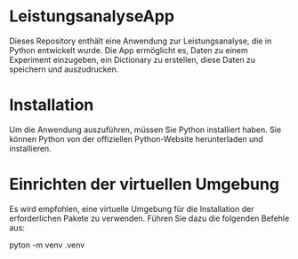 # LeistungsanalyseApp

Dieses Repository enthält eine Anwendung zur Leistungsanalyse, die in Python entwickelt wurde. Die App ermöglicht es, Daten zu einem Experiment einzugeben, ein Dictionary zu erstellen, diese Daten zu speichern und auszudrucken.

# Installation
Um die Anwendung auszuführen, müssen Sie Python installiert haben. Sie können Python von der offiziellen Python-Website herunterladen und installieren.

# Einrichten der virtuellen Umgebung
Es wird empfohlen, eine virtuelle Umgebung für die Installation der erforderlichen Pakete zu verwenden. Führen Sie dazu die folgenden Befehle aus:

pyton -m venv .venv

